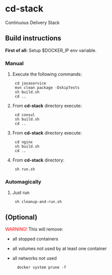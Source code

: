 # cd-stack
Continuous Delivery Stack

## Build instructions

**First of all:** Setup $DOCKER_IP env variable.

### Manual
1. Execute the following commands:
    
        cd javaservice
        mvn clean package -DskipTests
        sh build.sh
        cd ..
        
2. From **cd-stack** directory execute:

        cd consul
        sh build.sh
        cd ..

3. From **cd-stack** directory execute:

        cd nginx
        sh build.sh
        cd .. 
        
4. From **cd-stack** directory:

        sh run.sh
        

### Automagically

1. Just run

        sh cleanup-and-run.sh
        
        
## (Optional)

<font color="red">WARNING!</font> This will remove:
- all stopped containers
- all volumes not used by at least one container
- all networks not used
        
        docker system prune -f
